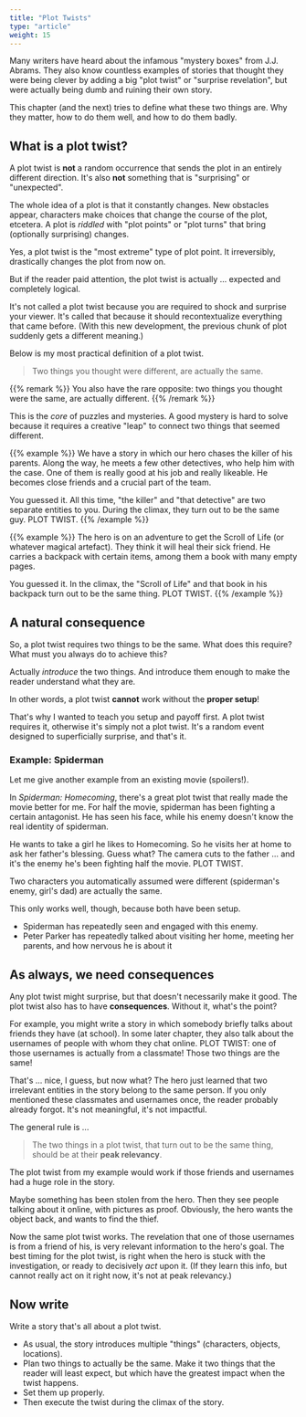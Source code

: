 ```yaml
---
title: "Plot Twists"
type: "article"
weight: 15
---
```


Many writers have heard about the infamous "mystery boxes" from J.J. Abrams. They also know countless examples of stories that thought they were being clever by adding a big "plot twist" or "surprise revelation", but were actually being dumb and ruining their own story.

This chapter (and the next) tries to define what these two things are. Why they matter, how to do them well, and how to do them badly.

## What is a plot twist?

A plot twist is **not** a random occurrence that sends the plot in an entirely different direction. It's also **not** something that is "surprising" or "unexpected".

The whole idea of a plot is that it constantly changes. New obstacles appear, characters make choices that change the course of the plot, etcetera. A plot is _riddled_ with "plot points" or "plot turns" that bring (optionally surprising) changes.

Yes, a plot twist is the "most extreme" type of plot point. It irreversibly, drastically changes the plot from now on.

But if the reader paid attention, the plot twist is actually ... expected and completely logical.

It's not called a plot twist because you are required to shock and surprise your viewer. It's called that because it should recontextualize everything that came before. (With this new development, the previous chunk of plot suddenly gets a different meaning.)

Below is my most practical definition of a plot twist.

> Two things you thought were different, are actually the same.

{{% remark %}}
You also have the rare opposite: two things you thought were the same, are actually different.
{{% /remark %}}

This is the _core_ of puzzles and mysteries. A good mystery is hard to solve because it requires a creative "leap" to connect two things that seemed different.

{{% example %}}
We have a story in which our hero chases the killer of his parents. Along the way, he meets a few other detectives, who help him with the case. One of them is really good at his job and really likeable. He becomes close friends and a crucial part of the team.

You guessed it. All this time, "the killer" and "that detective" are two separate entities to you. During the climax, they turn out to be the same guy. PLOT TWIST.
{{% /example %}}

{{% example %}}
The hero is on an adventure to get the Scroll of Life (or whatever magical artefact). They think it will heal their sick friend. He carries a backpack with certain items, among them a book with many empty pages.

You guessed it. In the climax, the "Scroll of Life" and that book in his backpack turn out to be the same thing. PLOT TWIST.
{{% /example %}}

## A natural consequence

So, a plot twist requires two things to be the same. What does this require? What must you always do to achieve this?

Actually _introduce_ the two things. And introduce them enough to make the reader understand what they are.

In other words, a plot twist **cannot** work without the **proper setup**!

That's why I wanted to teach you setup and payoff first. A plot twist requires it, otherwise it's simply not a plot twist. It's a random event designed to superficially surprise, and that's it.

### Example: Spiderman

Let me give another example from an existing movie (spoilers!). 

In _Spiderman: Homecoming_, there's a great plot twist that really made the movie better for me. For half the movie, spiderman has been fighting a certain antagonist. He has seen his face, while his enemy doesn't know the real identity of spiderman.

He wants to take a girl he likes to Homecoming. So he visits her at home to ask her father's blessing. Guess what? The camera cuts to the father ... and it's the enemy he's been fighting half the movie. PLOT TWIST. 

Two characters you automatically assumed were different (spiderman's enemy, girl's dad) are actually the same.

This only works well, though, because both have been setup.

* Spiderman has repeatedly seen and engaged with this enemy.
* Peter Parker has repeatedly talked about visiting her home, meeting her parents, and how nervous he is about it

## As always, we need consequences

Any plot twist might surprise, but that doesn't necessarily make it good. The plot twist also has to have **consequences**. Without it, what's the point?

For example, you might write a story in which somebody briefly talks about friends they have (at school). In some later chapter, they also talk about the usernames of people with whom they chat online. PLOT TWIST: one of those usernames is actually from a classmate! Those two things are the same!

That's ... nice, I guess, but now what? The hero just learned that two irrelevant entities in the story belong to the same person. If you only mentioned these classmates and usernames once, the reader probably already forgot. It's not meaningful, it's not impactful.

The general rule is ...

> The two things in a plot twist, that turn out to be the same thing, should be at their **peak relevancy**.

The plot twist from my example would work if those friends and usernames had a huge role in the story. 

Maybe something has been stolen from the hero. Then they see people talking about it online, with pictures as proof. Obviously, the hero wants the object back, and wants to find the thief.

Now the same plot twist works. The revelation that one of those usernames is from a friend of his, is very relevant information to the hero's goal. The best timing for the plot twist, is right when the hero is stuck with the investigation, or ready to decisively _act_ upon it. (If they learn this info, but cannot really act on it right now, it's not at peak relevancy.)

## Now write

Write a story that's all about a plot twist. 

* As usual, the story introduces multiple "things" (characters, objects, locations).
* Plan two things to actually be the same. Make it two things that the reader will least expect, but which have the greatest impact when the twist happens.
* Set them up properly.
* Then execute the twist during the climax of the story.
